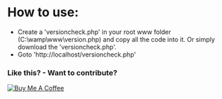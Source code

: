 # **How to use:**

* Create a 'versioncheck.php' in your root www folder (C:\wamp\www\version.php) and copy all the code into it. Or simply download the 'versioncheck.php'.
* Goto 'http://localhost/versioncheck.php'

### Like this? - Want to contribute?

<a href="https://www.buymeacoffee.com/Kz9rRQTjo" target="_blank"><img src="https://www.buymeacoffee.com/assets/img/custom_images/yellow_img.png" alt="Buy Me A Coffee" style="height: auto !important;width: auto !important;" ></a>
